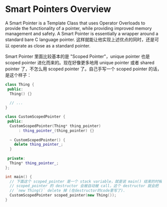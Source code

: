# Smart Pointers Overview

A Smart Pointer is a Template Class that uses Operator Overloads to provide the functionality of a pointer, while providing improved memory management and safety. A Smart Pointer is essentially a wrapper around a standard bare C language pointer. 这样就能让他实现上述优点的同时，还是可以 operate as close as a standard pointer.

Smart Pointer 里面比较基本的是 "Scoped Pointer"，unique pointer 也是 scoped pointer 进化而来的。现在好像更多地用 unique pointer 或者 shared pointer 了，不怎么用 scoped pointer 了。自己手写一个 scoped pointer 的话，是这个样子：
```cpp
class Thing {
 public:
  Thing() {}
 
  // ...
}

class CustomScopedPointer {
 public:
  CustomScopedPointer(Thing* thing_pointer) 
      : thing_pointer_(thing_pointer) {}
  
  ~ CustomScopedPointer() {
    delete thing_pointer_; 
  }
  
 private:
  Thing* thing_pointer_;
};

int main() {
  // 下面这个 scoped_pointer 是一个 stack variable，就是说 main() 结束的时候，
  // scoped_pointer 的 destructor 会被自动被 call，这个 destructor 就会把 
  // `new Thing()` delete 掉 (在destructor的code里写了).
  CustomScopedPointer scoped_pointer(new Thing());
}
```

